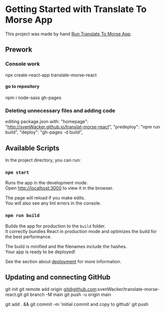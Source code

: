 # Getting Started with Translate To Morse App

This project was made by hand [Run Translate To Morse App](https://github.com/facebook/create-react-app).

## Prework

### Console work

npx create-react-app translate-morse-react

#### go to repository

npm i node-sass gh-pages

### Deleting unnecessary files and adding code

editing package.json with:
"homepage": "http://svenWacker.github.io/translat-morse-react",
"predeploy": "npm run build",
"deploy": "gh-pages -d build",

## Available Scripts

In the project directory, you can run:

### `npm start`

Runs the app in the development mode.\
Open [http://localhost:3000](http://localhost:3000) to view it in the browser.

The page will reload if you make edits.\
You will also see any lint errors in the console.

### `npm run build`

Builds the app for production to the `build` folder.\
It correctly bundles React in production mode and optimizes the build for the best performance.

The build is minified and the filenames include the hashes.\
Your app is ready to be deployed!

See the section about [deployment](https://facebook.github.io/create-react-app/docs/deployment) for more information.

## Updating and connecting GitHub

git init
git remote add origin git@github.com:svenWacker/translate-morse-react.git
git branch -M main
git push -u origin main

git add . && git commit -m 'initial commit and copy to github'
git push
